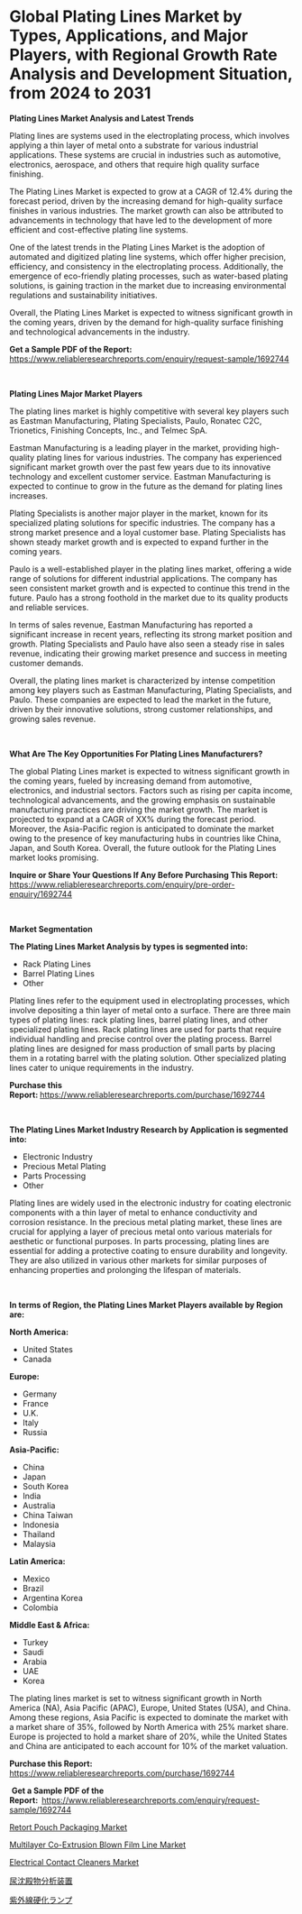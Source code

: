 <p><h1>Global Plating Lines Market by Types, Applications, and Major Players, with Regional Growth Rate Analysis and Development Situation, from 2024 to 2031</h1></p><p><strong>Plating Lines Market Analysis and Latest Trends</strong></p>
<p><p>Plating lines are systems used in the electroplating process, which involves applying a thin layer of metal onto a substrate for various industrial applications. These systems are crucial in industries such as automotive, electronics, aerospace, and others that require high quality surface finishing.</p><p>The Plating Lines Market is expected to grow at a CAGR of 12.4% during the forecast period, driven by the increasing demand for high-quality surface finishes in various industries. The market growth can also be attributed to advancements in technology that have led to the development of more efficient and cost-effective plating line systems.</p><p>One of the latest trends in the Plating Lines Market is the adoption of automated and digitized plating line systems, which offer higher precision, efficiency, and consistency in the electroplating process. Additionally, the emergence of eco-friendly plating processes, such as water-based plating solutions, is gaining traction in the market due to increasing environmental regulations and sustainability initiatives.</p><p>Overall, the Plating Lines Market is expected to witness significant growth in the coming years, driven by the demand for high-quality surface finishing and technological advancements in the industry.</p></p>
<p><strong>Get a Sample PDF of the Report:&nbsp;</strong> <a href="https://www.reliableresearchreports.com/enquiry/request-sample/1692744">https://www.reliableresearchreports.com/enquiry/request-sample/1692744</a></p>
<p>&nbsp;</p>
<p><strong>Plating Lines Major Market Players</strong></p>
<p><p>The plating lines market is highly competitive with several key players such as Eastman Manufacturing, Plating Specialists, Paulo, Ronatec C2C, Trionetics, Finishing Concepts, Inc., and Telmec SpA. </p><p>Eastman Manufacturing is a leading player in the market, providing high-quality plating lines for various industries. The company has experienced significant market growth over the past few years due to its innovative technology and excellent customer service. Eastman Manufacturing is expected to continue to grow in the future as the demand for plating lines increases.</p><p>Plating Specialists is another major player in the market, known for its specialized plating solutions for specific industries. The company has a strong market presence and a loyal customer base. Plating Specialists has shown steady market growth and is expected to expand further in the coming years.</p><p>Paulo is a well-established player in the plating lines market, offering a wide range of solutions for different industrial applications. The company has seen consistent market growth and is expected to continue this trend in the future. Paulo has a strong foothold in the market due to its quality products and reliable services.</p><p>In terms of sales revenue, Eastman Manufacturing has reported a significant increase in recent years, reflecting its strong market position and growth. Plating Specialists and Paulo have also seen a steady rise in sales revenue, indicating their growing market presence and success in meeting customer demands.</p><p>Overall, the plating lines market is characterized by intense competition among key players such as Eastman Manufacturing, Plating Specialists, and Paulo. These companies are expected to lead the market in the future, driven by their innovative solutions, strong customer relationships, and growing sales revenue.</p></p>
<p>&nbsp;</p>
<p><strong>What Are The Key Opportunities For Plating Lines Manufacturers?</strong></p>
<p><p>The global Plating Lines market is expected to witness significant growth in the coming years, fueled by increasing demand from automotive, electronics, and industrial sectors. Factors such as rising per capita income, technological advancements, and the growing emphasis on sustainable manufacturing practices are driving the market growth. The market is projected to expand at a CAGR of XX% during the forecast period. Moreover, the Asia-Pacific region is anticipated to dominate the market owing to the presence of key manufacturing hubs in countries like China, Japan, and South Korea. Overall, the future outlook for the Plating Lines market looks promising.</p></p>
<p><strong>Inquire or Share Your Questions If Any Before Purchasing This Report:</strong> <a href="https://www.reliableresearchreports.com/enquiry/pre-order-enquiry/1692744">https://www.reliableresearchreports.com/enquiry/pre-order-enquiry/1692744</a></p>
<p>&nbsp;</p>
<p><strong>Market Segmentation</strong></p>
<p><strong>The Plating Lines Market Analysis by types is segmented into:</strong></p>
<p><ul><li>Rack Plating Lines</li><li>Barrel Plating Lines</li><li>Other</li></ul></p>
<p><p>Plating lines refer to the equipment used in electroplating processes, which involve depositing a thin layer of metal onto a surface. There are three main types of plating lines: rack plating lines, barrel plating lines, and other specialized plating lines. Rack plating lines are used for parts that require individual handling and precise control over the plating process. Barrel plating lines are designed for mass production of small parts by placing them in a rotating barrel with the plating solution. Other specialized plating lines cater to unique requirements in the industry.</p></p>
<p><strong>Purchase this Report:&nbsp;</strong><a href="https://www.reliableresearchreports.com/purchase/1692744">https://www.reliableresearchreports.com/purchase/1692744</a></p>
<p>&nbsp;</p>
<p><strong>The Plating Lines Market Industry Research by Application is segmented into:</strong></p>
<p><ul><li>Electronic Industry</li><li>Precious Metal Plating</li><li>Parts Processing</li><li>Other</li></ul></p>
<p><p>Plating lines are widely used in the electronic industry for coating electronic components with a thin layer of metal to enhance conductivity and corrosion resistance. In the precious metal plating market, these lines are crucial for applying a layer of precious metal onto various materials for aesthetic or functional purposes. In parts processing, plating lines are essential for adding a protective coating to ensure durability and longevity. They are also utilized in various other markets for similar purposes of enhancing properties and prolonging the lifespan of materials.</p></p>
<p>&nbsp;</p>
<p><strong>In terms of Region, the Plating Lines Market Players available by Region are:</strong></p>
<p>
    <p> <strong> North America: </strong>
        <ul>
            <li>United States</li>
            <li>Canada</li>
        </ul>
        </p> 
    <p> <strong> Europe: </strong>
        <ul>
            <li>Germany</li>
            <li>France</li>
            <li>U.K.</li>
            <li>Italy</li>
            <li>Russia</li>
        </ul>
        </p> 
    <p> <strong> Asia-Pacific: </strong>
        <ul>
            <li>China</li>
            <li>Japan</li>
            <li>South Korea</li>
            <li>India</li>
            <li>Australia</li>
            <li>China Taiwan</li>
            <li>Indonesia</li>
            <li>Thailand</li>
            <li>Malaysia</li>
        </ul>
        </p> 
    <p> <strong> Latin America: </strong>
        <ul>
            <li>Mexico</li>
            <li>Brazil</li>
            <li>Argentina Korea</li>
            <li>Colombia</li>
        </ul>
        </p> 
    <p> <strong> Middle East & Africa: </strong>
        <ul>
            <li>Turkey</li>
            <li>Saudi</li>
            <li>Arabia</li>
            <li>UAE</li>
            <li>Korea</li>
        </ul>
    </p>
    </p>
<p><p>The plating lines market is set to witness significant growth in North America (NA), Asia Pacific (APAC), Europe, United States (USA), and China. Among these regions, Asia Pacific is expected to dominate the market with a market share of 35%, followed by North America with 25% market share. Europe is projected to hold a market share of 20%, while the United States and China are anticipated to each account for 10% of the market valuation.</p></p>
<p><strong>Purchase this Report: </strong><a href="https://www.reliableresearchreports.com/purchase/1692744">https://www.reliableresearchreports.com/purchase/1692744</a></p>
<p>&nbsp;<strong>Get a Sample PDF of the Report:&nbsp;&nbsp;</strong><a href="https://www.reliableresearchreports.com/enquiry/request-sample/1692744">https://www.reliableresearchreports.com/enquiry/request-sample/1692744</a></p>
<p><strong></strong></p>
<p><p><a href="https://issuu.com/reportprime-2/docs/retort-pouch-packaging-market-size-2030.pptx">Retort Pouch Packaging Market</a></p><p><a href="https://issuu.com/reportprime-2/docs/multilayer-co-extrusion-blown-film-line-market-siz">Multilayer Co-Extrusion Blown Film Line Market</a></p><p><a href="https://github.com/joannagoyvaerts/Market-Research-Report-List-1/blob/main/electrical-contact-cleaners-market.md">Electrical Contact Cleaners Market</a></p><p><a href="https://github.com/wkuactfdzwizk06/Market-Research-Report-List-1/blob/main/7142530192437.md">尿沈殿物分析装置</a></p><p><a href="https://github.com/lrlmopnhwd79300/Market-Research-Report-List-1/blob/main/6187824192438.md">紫外線硬化ランプ</a></p></p>